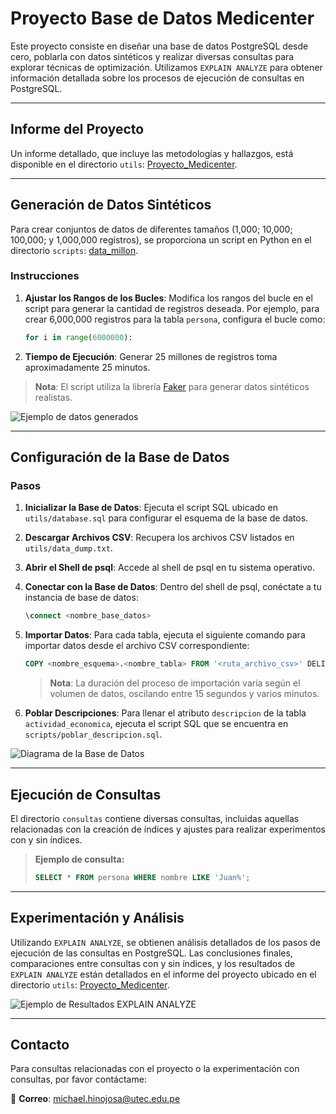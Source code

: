 
# Proyecto Base de Datos Medicenter

Este proyecto consiste en diseñar una base de datos PostgreSQL desde cero, poblarla con datos sintéticos y realizar diversas consultas para explorar técnicas de optimización. Utilizamos `EXPLAIN ANALYZE` para obtener información detallada sobre los procesos de ejecución de consultas en PostgreSQL.

---

## Informe del Proyecto

Un informe detallado, que incluye las metodologías y hallazgos, está disponible en el directorio `utils`: [Proyecto_Medicenter](utils/Proyecto_Medicenter).

---

## Generación de Datos Sintéticos

Para crear conjuntos de datos de diferentes tamaños (1,000; 10,000; 100,000; y 1,000,000 registros), se proporciona un script en Python en el directorio `scripts`: [data_millon](scripts/data_millon).

### Instrucciones

1. **Ajustar los Rangos de los Bucles**: Modifica los rangos del bucle en el script para generar la cantidad de registros deseada. Por ejemplo, para crear 6,000,000 registros para la tabla `persona`, configura el bucle como:

   ```python
   for i in range(6000000):
   ```

2. **Tiempo de Ejecución**: Generar 25 millones de registros toma aproximadamente 25 minutos.

> **Nota**: El script utiliza la librería [Faker](https://faker.readthedocs.io/en/master/) para generar datos sintéticos realistas.

![Ejemplo de datos generados](images/example_data.png)

---

## Configuración de la Base de Datos

### Pasos

1. **Inicializar la Base de Datos**: Ejecuta el script SQL ubicado en `utils/database.sql` para configurar el esquema de la base de datos.

2. **Descargar Archivos CSV**: Recupera los archivos CSV listados en `utils/data_dump.txt`.

3. **Abrir el Shell de psql**: Accede al shell de psql en tu sistema operativo.

4. **Conectar con la Base de Datos**: Dentro del shell de psql, conéctate a tu instancia de base de datos:

   ```sql
   \connect <nombre_base_datos>
   ```

5. **Importar Datos**: Para cada tabla, ejecuta el siguiente comando para importar datos desde el archivo CSV correspondiente:

   ```sql
   COPY <nombre_esquema>.<nombre_tabla> FROM '<ruta_archivo_csv>' DELIMITER ',';
   ```

   > **Nota**: La duración del proceso de importación varía según el volumen de datos, oscilando entre 15 segundos y varios minutos.

6. **Poblar Descripciones**: Para llenar el atributo `descripcion` de la tabla `actividad_economica`, ejecuta el script SQL que se encuentra en `scripts/poblar_descripcion.sql`.

![Diagrama de la Base de Datos](images/database_diagram.png)

---

## Ejecución de Consultas

El directorio `consultas` contiene diversas consultas, incluidas aquellas relacionadas con la creación de índices y ajustes para realizar experimentos con y sin índices.

> **Ejemplo de consulta:**
>
> ```sql
> SELECT * FROM persona WHERE nombre LIKE 'Juan%';
> ```

---

## Experimentación y Análisis

Utilizando `EXPLAIN ANALYZE`, se obtienen análisis detallados de los pasos de ejecución de las consultas en PostgreSQL. Las conclusiones finales, comparaciones entre consultas con y sin índices, y los resultados de `EXPLAIN ANALYZE` están detallados en el informe del proyecto ubicado en el directorio `utils`: [Proyecto_Medicenter](utils/Proyecto_Medicenter).

![Ejemplo de Resultados EXPLAIN ANALYZE](images/explain_analyze_results.png)

---

## Contacto

Para consultas relacionadas con el proyecto o la experimentación con consultas, por favor contáctame:

📧 **Correo**: michael.hinojosa@utec.edu.pe
